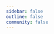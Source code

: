 ```yaml
---
sidebar: false
outline: false
community: false
---
```


<script setup>
import { data } from '../../../../.vitepress/theme/chronicles.data'
import Chronicles from '../../../../.vitepress/components/Chronicles.vue'
</script>

<Chronicles :data="data" />
